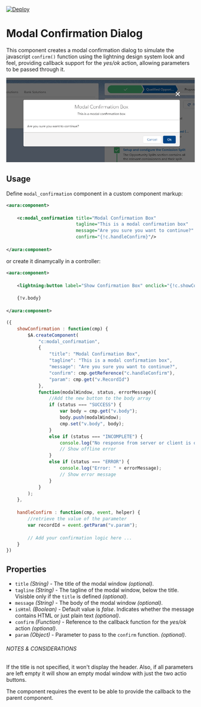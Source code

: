 [![Deploy](https://deploy2.org/dist/deploy2org.svg)](https://deploy2.org/deploy)

# Modal Confirmation Dialog

This component creates a modal confirmation dialog to simulate the javascript `confirm()` function using the lightning design system look and feel, providing callback support for the _yes/ok_ action, allowing parameters to be passed through it.

![modal confirmation example](assets/modal_dialog_example.png?raw=true)

## Usage

Define `modal_confirmation` component in a custom component markup:

```xml
<aura:component>

    <c:modal_confirmation title="Modal Confirmation Box" 
                          tagline="This is a modal confirmation box" 
                          message="Are you sure you want to continue?" 
                          confirm="{!c.handleConfirm}"/>

</aura:component>
```

or create it dinamycally in a controller:

```xml
<aura:component>

    <lightning:button label="Show Confirmation Box" onclick="{!c.showConfirmation}"/>
    
    {!v.body}

</aura:component>
```

```JavaScript
({
    showConfirmation : function(cmp) {
        $A.createComponent(
            "c:modal_confirmation",
            {
                "title": "Modal Confirmation Box",
                "tagline": "This is a modal confirmation box",
                "message": "Are you sure you want to continue?",
                "confirm": cmp.getReference("c.handleConfirm"),
                "param": cmp.get("v.RecordId")
            },
            function(modalWindow, status, errorMessage){
                //Add the new button to the body array
                if (status === "SUCCESS") {
                    var body = cmp.get("v.body");
                    body.push(modalWindow);
                    cmp.set("v.body", body);
                }
                else if (status === "INCOMPLETE") {
                    console.log("No response from server or client is offline.")
                    // Show offline error
                }
                else if (status === "ERROR") {
                    console.log("Error: " + errorMessage);
                    // Show error message
                }
            }
        );
    },

    handleConfirm : function(cmp, event, helper) {
        //retrieve the value of the parameter
        var recordId = event.getParam("v.param");
        
        // Add your confirmation logic here ...
    }
})
```

## Properties

- `title` _(String)_ - The title of the modal window _(optional)_.
- `tagline` _(String)_ - The tagline of the modal window, below the title. Visisble only if the `title` is defined _(optional)_.
- `message` _(String)_ - The body of the modal window _(optional)_.
- `isHtml` _(Boolean)_ - Default value is _false_. Indicates whether the message contains HTML or just plain text _(optional)_.
- `confirm` _(Function)_ - Reference to the callback function for the _yes/ok_ action  _(optional)_.
- `param` _(Object)_ - Parameter to pass to the `confirm` function.  _(optional)_.

###### NOTES &amp; CONSIDERATIONS

If the title is not specified, it won't display the header. Also, if all parameters are left empty it will show an empty modal window with just the two actio buttons.

The component requires the event to be able to provide the callback to the parent component.
